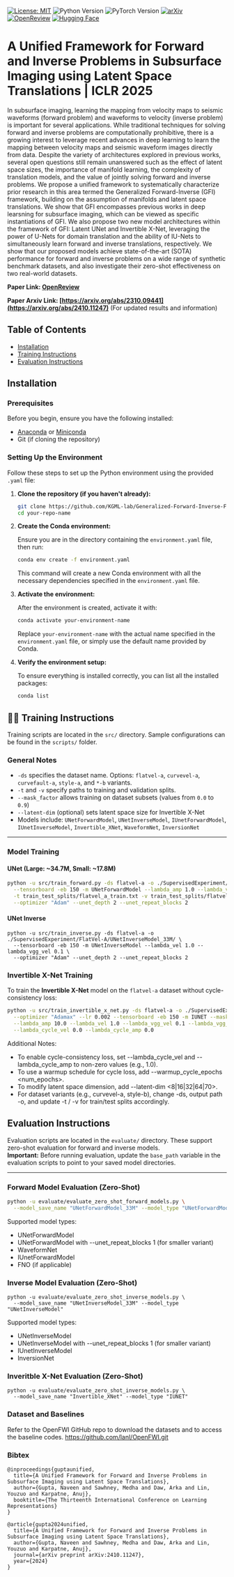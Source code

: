 [![License: MIT](https://img.shields.io/badge/License-MIT-yellow.svg)](https://opensource.org/licenses/MIT) 
![Python Version](https://img.shields.io/badge/python-3.8-blue) 
![PyTorch Version](https://img.shields.io/badge/pytorch-2.0.1-blue)  [![arXiv](https://img.shields.io/badge/arXiv-1234.56789-b31b1b.svg)](https://arxiv.org/abs/2410.11247)
[![OpenReview](https://img.shields.io/badge/OpenReview-ICLR--2025-green)](https://openreview.net/forum?id=yIlyHJdYV3&referrer=%5BAuthor%20Console%5D(%2Fgroup%3Fid%3DICLR.cc%2F2025%2FConference%2FAuthors%23your-submissions)) 
[![Hugging Face](https://img.shields.io/badge/Hugging--Face-Model-yellow?logo=huggingface&logoColor=yellow)](https://huggingface.co/papers/2410.11247)

# A Unified Framework for Forward and Inverse Problems in Subsurface Imaging using Latent Space Translations | ICLR 2025


In subsurface imaging, learning the mapping from velocity maps to seismic waveforms (forward problem) and waveforms to velocity (inverse problem) is important for several
applications. While traditional techniques for solving forward and inverse problems are computationally prohibitive, there is a growing interest to leverage recent advances in deep learning to learn the mapping between velocity maps and seismic waveform images directly from data. Despite the variety of architectures explored in previous works, several open questions still remain unanswered such as the effect of latent space sizes, the importance of manifold learning, the complexity of translation models, and the value of jointly solving forward and inverse problems. We propose a unified framework to systematically characterize prior research in this area termed the Generalized Forward-Inverse (GFI) framework, building on the assumption of manifolds and latent space translations. We show that GFI encompasses previous works in deep learsning for subsurface imaging, which can be viewed as specific instantiations of GFI. We also propose two new model architectures within the framework of GFI: Latent UNet and Invertible X-Net, leveraging the power of U-Nets for domain translation and the ability of IU-Nets to simultaneously learn forward and inverse translations, respectively. We show that our proposed models achieve state-of-the-art (SOTA) performance for forward and inverse problems on a wide range of synthetic benchmark datasets, and also investigate their zero-shot effectiveness on two real-world datasets.


**Paper Link: [OpenReview](https://openreview.net/forum?id=yIlyHJdYV3)** 

**Paper Arxiv Link: [https://arxiv.org/abs/2310.09441](https://arxiv.org/abs/2410.11247)** (For updated results and information)

## Table of Contents

- [Installation](#installation)
- [Training Instructions](#training-instructions)
- [Evaluation Instructions](#evaluation-instructions)

## Installation

### Prerequisites

Before you begin, ensure you have the following installed:

- [Anaconda](https://www.anaconda.com/products/distribution) or [Miniconda](https://docs.conda.io/en/latest/miniconda.html)
- Git (if cloning the repository)

### Setting Up the Environment

Follow these steps to set up the Python environment using the provided `.yaml` file:

1. **Clone the repository (if you haven't already):**

    ```bash
    git clone https://github.com/KGML-lab/Generalized-Forward-Inverse-Framework-for-DL4SI.git
    cd your-repo-name
    ```

2. **Create the Conda environment:**

    Ensure you are in the directory containing the `environment.yaml` file, then run:

    ```bash
    conda env create -f environment.yaml
    ```

    This command will create a new Conda environment with all the necessary dependencies specified in the `environment.yaml` file.

3. **Activate the environment:**

    After the environment is created, activate it with:

    ```bash
    conda activate your-environment-name
    ```

    Replace `your-environment-name` with the actual name specified in the `environment.yaml` file, or simply use the default name provided by Conda.

4. **Verify the environment setup:**

    To ensure everything is installed correctly, you can list all the installed packages:

    ```bash
    conda list
    ```

## 🏋️‍♂️ Training Instructions

Training scripts are located in the `src/` directory. Sample configurations can be found in the `scripts/` folder.

### General Notes

- `-ds` specifies the dataset name. Options: `flatvel-a`, `curvevel-a`, `curvefault-a`, `style-a`, and `*-b` variants.
- `-t` and `-v` specify paths to training and validation splits.
- `--mask_factor` allows training on dataset subsets (values from `0.0` to `0.9`)
- `--latent-dim` (optional) sets latent space size for Invertible X-Net
- Models include: `UNetForwardModel`, `UNetInverseModel`, `IUnetForwardModel`, `IUnetInverseModel`, `Invertible_XNet`, `WaveformNet`, `InversionNet`

---

### Model Training

#### UNet (Large: ~34.7M, Small: ~17.8M)
```bash
python -u src/train_forward.py -ds flatvel-a -o ./SupervisedExperiment/FlatVel-A/UNetForwardModel_33M/ \
  --tensorboard -eb 150 -m UNetForwardModel --lambda_amp 1.0 --lambda_vgg_amp 0.1 \
  -t train_test_splits/flatvel_a_train.txt -v train_test_splits/flatvel_a_val.txt \
  --optimizer "Adam" --unet_depth 2 --unet_repeat_blocks 2
```

#### UNet Inverse
```
python -u src/train_inverse.py -ds flatvel-a -o ./SupervisedExperiment/FlatVel-A/UNetInverseModel_33M/ \
  --tensorboard -eb 150 -m UNetInverseModel --lambda_vel 1.0 --lambda_vgg_vel 0.1 \
  --optimizer "Adam" --unet_depth 2 --unet_repeat_blocks 2
```

### Invertible X-Net Training

To train the **Invertible X-Net** model on the `flatvel-a` dataset without cycle-consistency loss:

```bash
python -u src/train_invertible_x_net.py -ds flatvel-a -o ./SupervisedExperiment/FlatVel-A/Invertible_XNet/ \
  --optimizer "Adamax" --lr 0.002 --tensorboard -eb 150 -m IUNET --mask_factor 0.0 \
  --lambda_amp 10.0 --lambda_vel 1.0 --lambda_vgg_vel 0.1 --lambda_vgg_amp 0.3 \
  --lambda_cycle_vel 0.0 --lambda_cycle_amp 0.0
```
Additional Notes:
-  To enable cycle-consistency loss, set --lambda_cycle_vel and --lambda_cycle_amp to non-zero values (e.g., 1.0).
-  To use a warmup schedule for cycle loss, add --warmup_cycle_epochs <num_epochs>.
-  To modify latent space dimension, add --latent-dim <8|16|32|64|70>.
-  For dataset variants (e.g., curvevel-a, style-b), change -ds, output path -o, and update -t / -v for train/test splits accordingly.



## Evaluation Instructions

Evaluation scripts are located in the `evaluate/` directory. These support zero-shot evaluation for forward and inverse models.  
**Important:** Before running evaluation, update the `base_path` variable in the evaluation scripts to point to your saved model directories.

---

### Forward Model Evaluation (Zero-Shot)

```bash
python -u evaluate/evaluate_zero_shot_forward_models.py \
  --model_save_name "UNetForwardModel_33M" --model_type "UNetForwardModel"
```
Supported model types:
- UNetForwardModel
- UNetForwardModel with --unet_repeat_blocks 1 (for smaller variant)
- WaveformNet
- IUnetForwardModel
- FNO (if applicable)


### Inverse Model Evaluation (Zero-Shot)
```
python -u evaluate/evaluate_zero_shot_inverse_models.py \
  --model_save_name "UNetInverseModel_33M" --model_type "UNetInverseModel"
```
Supported model types:
- UNetInverseModel
- UNetInverseModel with --unet_repeat_blocks 1 (for smaller variant)
- IUnetInverseModel
- InversionNet
  
### Inveritble X-Net Evaluation (Zero-Shot)
```
python -u evaluate/evaluate_zero_shot_inverse_models.py \
  --model_save_name "Invertible_XNet" --model_type "IUNET"
```




### Dataset and Baselines

Refer to the OpenFWI GitHub repo to download the datasets and to access the baseline codes. https://github.com/lanl/OpenFWI.git


### Bibtex
```
@inproceedings{guptaunified,
  title={A Unified Framework for Forward and Inverse Problems in Subsurface Imaging using Latent Space Translations},
  author={Gupta, Naveen and Sawhney, Medha and Daw, Arka and Lin, Youzuo and Karpatne, Anuj},
  booktitle={The Thirteenth International Conference on Learning Representations}
}
```
```
@article{gupta2024unified,
  title={A Unified Framework for Forward and Inverse Problems in Subsurface Imaging using Latent Space Translations},
  author={Gupta, Naveen and Sawhney, Medha and Daw, Arka and Lin, Youzuo and Karpatne, Anuj},
  journal={arXiv preprint arXiv:2410.11247},
  year={2024}
}
```
